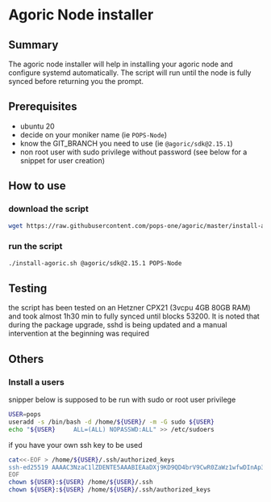 # Agoric Node installer

## Summary
The agoric node installer will help in installing your agoric node and configure systemd automatically. The script will run until the node is fully synced before returning you the prompt.

## Prerequisites

- ubuntu 20
- decide on your moniker name (ie `POPS-Node`)
- know the GIT_BRANCH you need to use (ie `@agoric/sdk@2.15.1`)
- non root user with sudo privilege without password (see below for a snippet for user creation)

## How to use

### download the script

```bash
wget https://raw.githubusercontent.com/pops-one/agoric/master/install-agoric.sh && chmod +x install-agoric.sh
```

### run the script

```bash
./install-agoric.sh @agoric/sdk@2.15.1 POPS-Node
```

## Testing

the script has been tested on an Hetzner CPX21 (3vcpu 4GB 80GB RAM) and took almost 1h30 min to fully synced until blocks 53200. It is noted that during the package upgrade, sshd is being updated and a manual intervention at the beginning was required

## Others

### Install a users

snipper below is supposed to be run with sudo or root user privilege

```bash
USER=pops
useradd -s /bin/bash -d /home/${USER}/ -m -G sudo ${USER}
echo "${USER}     ALL=(ALL) NOPASSWD:ALL" >> /etc/sudoers
```

if you have your own ssh key to be used
```bash
cat<<-EOF > /home/${USER}/.ssh/authorized_keys
ssh-ed25519 AAAAC3NzaC1lZDENTE5AAABIEAaDXj9KD9QD4brV9CwR0ZaWz1wfwDInAp31VOwq42H1 your.sshkey.here
EOF
chown ${USER}:${USER} /home/${USER}/.ssh
chown ${USER}:${USER} /home/${USER}/.ssh/authorized_keys
```